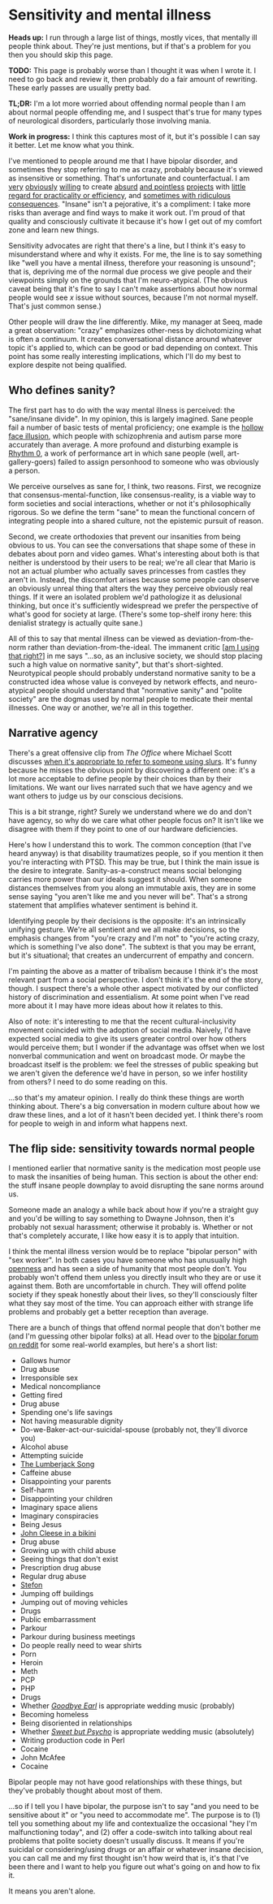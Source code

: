# Sensitivity and mental illness
**Heads up:** I run through a large list of things, mostly vices, that mentally ill people think about. They're just mentions, but if that's a problem for you then you should skip this page.

**TODO:** This page is probably worse than I thought it was when I wrote it. I need to go back and review it, then probably do a fair amount of rewriting. These early passes are usually pretty bad.

**TL;DR:** I'm a lot more worried about offending normal people than I am about normal people offending me, and I suspect that's true for many types of neurological disorders, particularly those involving mania.

**Work in progress:** I think this captures most of it, but it's possible I can say it better. Let me know what you think.

I've mentioned to people around me that I have bipolar disorder, and sometimes they stop referring to me as crazy, probably because it's viewed as insensitive or something. That's unfortunate and counterfactual. I am [very](https://github.com/spencertipping/perl-objects) [obviously](https://github.com/spencertipping/canard/blob/circular/bin/canard.md) [willing](https://github.com/spencertipping/catastrophe) to create [absurd](https://github.com/spencertipping/browserpower) [and pointless](https://github.com/spencertipping/bash-lambda) [projects](https://github.com/spencertipping/www/blob/master/datacenter.md) with [little regard for practicality or efficiency](https://github.com/spencertipping/www/blob/master/gps.md), and [sometimes with ridiculous consequences](https://github.com/spencertipping/www/blob/master/soggy-backplane.md). "Insane" isn't a pejorative, it's a compliment: I take more risks than average and find ways to make it work out. I'm proud of that quality and consciously cultivate it because it's how I get out of my comfort zone and learn new things.

Sensitivity advocates are right that there's a line, but I think it's easy to misunderstand where and why it exists. For me, the line is to say something like "well you have a mental illness, therefore your reasoning is unsound"; that is, depriving me of the normal due process we give people and their viewpoints simply on the grounds that I'm neuro-atypical. (The obvious caveat being that it's fine to say I can't make assertions about how normal people would see _x_ issue without sources, because I'm not normal myself. That's just common sense.)

Other people will draw the line differently. Mike, my manager at Seeq, made a great observation: "crazy" emphasizes other-ness by dichotomizing what is often a continuum. It creates conversational distance around whatever topic it's applied to, which can be good or bad depending on context. This point has some really interesting implications, which I'll do my best to explore despite not being qualified.


## Who defines sanity?
The first part has to do with the way mental illness is perceived: the "sane/insane divide". In my opinion, this is largely imagined. Sane people fail a number of basic tests of mental proficiency; one example is the [hollow face illusion](https://en.wikipedia.org/wiki/Hollow-Face_illusion), which people with schizophrenia and autism parse more accurately than average. A more profound and disturbing example is [Rhythm 0](https://en.wikipedia.org/wiki/Rhythm_0), a work of performance art in which sane people (well, art-gallery-goers) failed to assign personhood to someone who was obviously a person.

We perceive ourselves as sane for, I think, two reasons. First, we recognize that consensus-mental-function, like consensus-reality, is a viable way to form societies and social interactions, whether or not it's philosophically rigorous. So we define the term "sane" to mean the functional concern of integrating people into a shared culture, not the epistemic pursuit of reason.

Second, we create orthodoxies that prevent our insanities from being obvious to us. You can see the conversations that shape some of these in debates about porn and video games. What's interesting about both is that neither is understood by their users to be real; we're all clear that Mario is not an actual plumber who actually saves princesses from castles they aren't in. Instead, the discomfort arises because some people can observe an obviously unreal thing that alters the way they perceive obviously real things. If it were an isolated problem we'd pathologize it as delusional thinking, but once it's sufficiently widespread we prefer the perspective of what's good for society at large. (There's some top-shelf irony here: this denialist strategy is actually quite sane.)

All of this to say that mental illness can be viewed as deviation-from-the-norm rather than deviation-from-the-ideal. The immanent critic [[am I using that right?](https://en.wikipedia.org/wiki/Immanent_critique)] in me says "...so, as an inclusive society, we should stop placing such a high value on normative sanity", but that's short-sighted. Neurotypical people should probably understand normative sanity to be a constructed idea whose value is conveyed by network effects, and neuro-atypical people should understand that "normative sanity" and "polite society" are the dogmas used by normal people to medicate their mental illnesses. One way or another, we're all in this together.


## Narrative agency
There's a great offensive clip from _The Office_ where Michael Scott discusses [when it's appropriate to refer to someone using slurs](https://www.youtube.com/watch?v=ARb84TqiH2g). It's funny because he misses the obvious point by discovering a different one: it's a lot more acceptable to define people by their choices than by their limitations. We want our lives narrated such that we have agency and we want others to judge us by our conscious decisions.

This is a bit strange, right? Surely we understand where we do and don't have agency, so why do we care what other people focus on? It isn't like we disagree with them if they point to one of our hardware deficiencies.

Here's how I understand this to work. The common conception (that I've heard anyway) is that disability traumatizes people, so if you mention it then you're interacting with PTSD. This may be true, but I think the main issue is the desire to integrate. Sanity-as-a-construct means social belonging carries more power than our ideals suggest it should. When someone distances themselves from you along an immutable axis, they are in some sense saying "you aren't like me and you never will be". That's a strong statement that amplifies whatever sentiment is behind it.

Identifying people by their decisions is the opposite: it's an intrinsically unifying gesture. We're all sentient and we all make decisions, so the emphasis changes from "you're crazy and I'm not" to "you're acting crazy, which is something I've also done". The subtext is that you may be errant, but it's situational; that creates an undercurrent of empathy and concern.

I'm painting the above as a matter of tribalism because I think it's the most relevant part from a social perspective. I don't think it's the end of the story, though. I suspect there's a whole other aspect motivated by our conflicted history of discrimination and essentialism. At some point when I've read more about it I may have more ideas about how it relates to this.

Also of note: it's interesting to me that the recent cultural-inclusivity movement coincided with the adoption of social media. Naively, I'd have expected social media to give its users greater control over how others would perceive them; but I wonder if the advantage was offset when we lost nonverbal communication and went on broadcast mode. Or maybe the broadcast itself is the problem: we feel the stresses of public speaking but we aren't given the deference we'd have in person, so we infer hostility from others? I need to do some reading on this.

...so that's my amateur opinion. I really do think these things are worth thinking about. There's a big conversation in modern culture about how we draw these lines, and a lot of it hasn't been decided yet. I think there's room for people to weigh in and inform what happens next.


## The flip side: sensitivity towards normal people
I mentioned earlier that normative sanity is the medication most people use to mask the insanities of being human. This section is about the other end: the stuff insane people downplay to avoid disrupting the sane norms around us.

Someone made an analogy a while back about how if you're a straight guy and you'd be willing to say something to Dwayne Johnson, then it's probably not sexual harassment; otherwise it probably is. Whether or not that's completely accurate, I like how easy it is to apply that intuition.

I think the mental illness version would be to replace "bipolar person" with "sex worker". In both cases you have someone who has unusually high [openness](https://en.wikipedia.org/wiki/Openness_to_experience) and has seen a side of humanity that most people don't. You probably won't offend them unless you directly insult who they are or use it against them. Both are uncomfortable in church. They will offend polite society if they speak honestly about their lives, so they'll consciously filter what they say most of the time. You can approach either with strange life problems and probably get a better reception than average.

There are a bunch of things that offend normal people that don't bother me (and I'm guessing other bipolar folks) at all. Head over to the [bipolar forum on reddit](https://www.reddit.com/r/bipolar/) for some real-world examples, but here's a short list:

+ Gallows humor
+ Drug abuse
+ Irresponsible sex
+ Medical noncompliance
+ Getting fired
+ Drug abuse
+ Spending one's life savings
+ Not having measurable dignity
+ Do-we-Baker-act-our-suicidal-spouse (probably not, they'll divorce you)
+ Alcohol abuse
+ Attempting suicide
+ [The Lumberjack Song](https://www.youtube.com/watch?v=pfRdur8GLBM)
+ Caffeine abuse
+ Disappointing your parents
+ Self-harm
+ Disappointing your children
+ Imaginary space aliens
+ Imaginary conspiracies
+ Being Jesus
+ [John Cleese in a bikini](https://youtu.be/nxNyoAMqRXQ?t=23)
+ Drug abuse
+ Growing up with child abuse
+ Seeing things that don't exist
+ Prescription drug abuse
+ Regular drug abuse
+ [Stefon](https://www.youtube.com/watch?v=A94ktjmgZvM)
+ Jumping off buildings
+ Jumping out of moving vehicles
+ Drugs
+ Public embarrassment
+ Parkour
+ Parkour during business meetings
+ Do people really need to wear shirts
+ Porn
+ Heroin
+ Meth
+ PCP
+ PHP
+ Drugs
+ Whether _[Goodbye Earl](https://www.youtube.com/watch?v=Gw7gNf_9njs)_ is appropriate wedding music (probably)
+ Becoming homeless
+ Being disoriented in relationships
+ Whether _[Sweet but Psycho](https://www.youtube.com/watch?v=WXBHCQYxwr0)_ is appropriate wedding music (absolutely)
+ Writing production code in Perl
+ Cocaine
+ John McAfee
+ Cocaine

Bipolar people may not have good relationships with these things, but they've probably thought about most of them.

...so if I tell you I have bipolar, the purpose isn't to say "and you need to be sensitive about it" or "you need to accommodate me". The purpose is to (1) tell you something about my life and contextualize the occasional "hey I'm malfunctioning today", and (2) offer a code-switch into talking about real problems that polite society doesn't usually discuss. It means if you're suicidal or considering/using drugs or an affair or whatever insane decision, you can call me and my first thought isn't how weird that is, it's that I've been there and I want to help you figure out what's going on and how to fix it.

It means you aren't alone.
